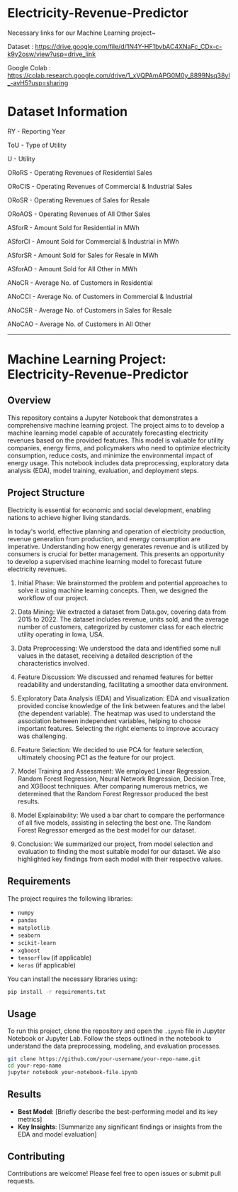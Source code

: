 # Electricity-Revenue-Predictor

Necessary links for our Machine Learning project~

Dataset : https://drive.google.com/file/d/1N4Y-HF1bvbAC4XNaFc_CDx-c-k9y2osw/view?usp=drive_link 

Google Colab : https://colab.research.google.com/drive/1_xVQPAmAPG0M0y_8899Nsq38yl_-avH5?usp=sharing

# Dataset Information

RY - Reporting Year

ToU - Type of Utility

U - Utility

ORoRS - Operating Revenues of Residential Sales

ORoCIS - Operating Revenues of Commercial & Industrial Sales

ORoSR - Operating Revenues of Sales for Resale

ORoAOS - Operating Revenues of All Other Sales

ASforR - Amount Sold for Residential in MWh

ASforCI - Amount Sold for Commercial & Industrial in MWh

ASforSR - Amount Sold for Sales for Resale in MWh

ASforAO - Amount Sold for All Other in MWh

ANoCR - Average No. of Customers in Residential

ANoCCI - Average No. of Customers in Commercial & Industrial

ANoCSR - Average No. of Customers in Sales for Resale

ANoCAO - Average No. of Customers in All Other

---

# Machine Learning Project: Electricity-Revenue-Predictor

## Overview

This repository contains a Jupyter Notebook that demonstrates a comprehensive machine learning project. The project aims to to develop a machine learning model capable of accurately forecasting electricity revenues based on the provided features. This model is valuable for utility companies, energy firms, and policymakers who need to optimize electricity consumption, reduce costs, and minimize the environmental impact of energy usage. This notebook includes data preprocessing, exploratory data analysis (EDA), model training, evaluation, and deployment steps. 

## Project Structure

Electricity is essential for economic and social development, enabling nations to achieve higher living standards.

In today's world, effective planning and operation of electricity production, revenue generation from production, and energy consumption are imperative. Understanding how energy generates revenue and is utilized by consumers is crucial for better management. This presents an opportunity to develop a supervised machine learning model to forecast future electricity revenues.


1. Initial Phase: We brainstormed the problem and potential approaches to solve it using machine learning concepts. Then, we designed the workflow of our project.


2. Data Mining: We extracted a dataset from Data.gov, covering data from 2015 to 2022. The dataset includes revenue, units sold, and the average number of customers, categorized by customer class for each electric utility operating in Iowa, USA.


3. Data Preprocessing: We understood the data and identified some null values in the dataset, receiving a detailed description of the characteristics involved.


4. Feature Discussion: We discussed and renamed features for better readability and understanding, facilitating a smoother data environment.


5. Exploratory Data Analysis (EDA) and Visualization: EDA and visualization provided concise knowledge of the link between features and the label (the dependent variable). The heatmap was used to understand the association between independent variables, helping to choose important features. Selecting the right elements to improve accuracy was challenging.

6. Feature Selection: We decided to use PCA for feature selection, ultimately choosing PC1 as the feature for our project.

7. Model Training and Assessment: We employed Linear Regression, Random Forest Regression, Neural Network Regression, Decision Tree, and XGBoost techniques. After comparing numerous metrics, we determined that the Random Forest Regressor produced the best results.

8. Model Explainability: We used a bar chart to compare the performance of all five models, assisting in selecting the best one. The Random Forest Regressor emerged as the best model for our dataset.

9. Conclusion: We summarized our project, from model selection and evaluation to finding the most suitable model for our dataset. We also highlighted key findings from each model with their respective values.


## Requirements

The project requires the following libraries:
- `numpy`
- `pandas`
- `matplotlib`
- `seaborn`
- `scikit-learn`
- `xgboost`
- `tensorflow` (if applicable)
- `keras` (if applicable)

You can install the necessary libraries using:
```bash
pip install -r requirements.txt
```

## Usage

To run this project, clone the repository and open the `.ipynb` file in Jupyter Notebook or Jupyter Lab. Follow the steps outlined in the notebook to understand the data preprocessing, modeling, and evaluation processes.

```bash
git clone https://github.com/your-username/your-repo-name.git
cd your-repo-name
jupyter notebook your-notebook-file.ipynb
```

## Results

- **Best Model**: [Briefly describe the best-performing model and its key metrics]
- **Key Insights**: [Summarize any significant findings or insights from the EDA and model evaluation]

## Contributing

Contributions are welcome! Please feel free to open issues or submit pull requests.






